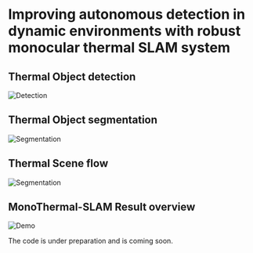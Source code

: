 # Improving autonomous detection in dynamic environments with robust monocular thermal SLAM system

## Thermal Object detection
![Detection](./thermal_object_detection.gif)

## Thermal Object segmentation
![Segmentation](./segmentation.gif)

## Thermal Scene flow
![Segmentation](./Scene_flow.gif)

## MonoThermal-SLAM Result overview
![Demo](./demo.gif)

The code is under preparation and is coming soon.
